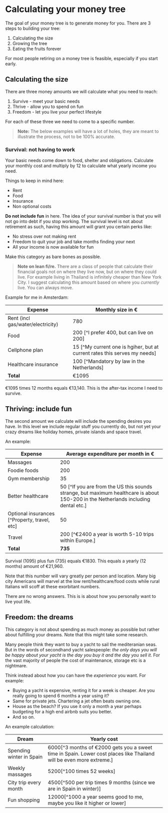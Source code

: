 # Calculating your money tree

The goal of your money tree is to generate money for you. There are 3 steps to building your tree:

1. Calculating the size
2. Growing the tree
3. Eating the fruits forever

For most people retiring on a money tree is feasible, especially if you start early.

## Calculating the size

There are three money amounts we will calculate what you need to reach:

1. Survive - meet your basic needs
2. Thrive - allow you to spend on fun
3. Freedom - let you live your perfect lifestyle

For each of these three we need to come to a specific number.

> **Note:** The below examples will have a lot of holes, they are meant to illustrate the process, not to be 100% accurate.

### Survival: not having to work

Your basic needs come down to food, shelter and obligations. Calculate your monthly cost and multiply by 12 to calculate what yearly income you need.

Things to keep in mind here:

- Rent
- Food
- Insurance
- Non optional costs

**Do not include fun** in here. The idea of your survival number is that you will not go into debt if you stop working. The survival level is not about retirement as such, having this amount will grant you certain perks like:

- No stress over not making rent
- Freedom to quit your job and take months finding your next
- All your income is now available for fun

Make this category as bare bones as possible.

> **Note on lean fi/re.** There are a class of people that calculate their financial goals not on where they live now, but on where they could live. For example living in Thailand is infinitely cheaper than New York City. I suggest calculating this amount based on where you *currently* live. You can always move.

Example for me in Amsterdam:

| Expense | Monthly size in € |
| ------- | ------------ |
| Rent (incl gas/water/electricity) | 780 |
| Food | 200 [^I prefer 400, but can live on 200] |
| Cellphone plan | 15 [^My current one is hgiher, but at current rates this serves my needs] |
| Healthcare insurance | 100 [^Mandatory by law in the Netherlands] |
| **Total** | €1095 |

€1095 times 12 months equals €13,140. This is the after-tax income I need to survive.

## Thriving: include fun

The second amount we calculate will include the spending desires you have. In this level we include regular stuff you currently do, but not yet your crazy dreams like holiday homes, private islands and space travel.

An example:

| Expense | Average expenditure per month in € |
| ------- | ---------------------------------- |
| Massages | 200 |
| Foodie foods | 200 |
| Gym membership | 35 |
| Better healthcare | 50 [^If you are from the US this sounds strange, but maximum healthcare is about 150-200 in the Netherlands including dental etc.] |
| Optional insurances [^Property, travel, etc] | 50 |
| Travel | 200 [^€2400 a year is worth 5-10 trips within Europe.] |
| **Total** | **735** |

Survival (1095) plus fun (735) equals €1830. This equals a yearly (12 months) amount of €21,960.

Note that this number will vary greatly per person and location. Many big city Americans will marvel at the low rent/healthcare/food costs while rural Italians will scoff at these exorbitant numbers.

There are no wrong answers. This is is about how you personally want to live yout life.

## Freedom: the dreams

This category is not about spending as much money as possible but rather about fulfilling your dreams. Note that this might take some research.

Many people think they want to buy a yacht to sail the mediteranian seas. But in the words of secondhand yacht salespeople: *the only days you will be happy about your yacht is the day you buy it and the day you sell it*. For the vast majority of people the cost of maintenance, storage etc is a nightmare.

Think instead about how you can have the *experience* you want. For example:

- Buying a yacht is expensive, renting it for a week is cheaper. Are you really going to spend 6 months a year using it?
- Same for private jets. Chartering a jet often beats owning one.
- House as the beach? If you use it only a month a year perhaps budgeting for a high end airbnb suits you better.
- And so on.

An example calculation:

| Dream | Yearly cost |
| ----- | ----------- |
| Spending winter in Spain | 6000[^3 months of €2000 gets you a sweet time in Spain. Lower cost places like Thailand will be even more extreme.] |
| Weekly massages | 5200[^100 times 52 weeks] |
| City trip every month | 4500[^500 per trip times 9 months (since we are in Spain in winter)] |
| Fun shopping | 12000[^1000 a year seems good to me, maybe you like it higher or lower] |

